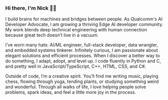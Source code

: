 ### Hi there, I'm Nick 👋🏼

I build brains for machines and bridges between people. As Qualcomm's AI Developer Advocate, I am growing a thriving Edge AI developer community. My work blends deep technical engineering with human connection because great tech doesn’t live in a vacuum.

I’ve worn many hats: AI/ML engineer, full-stack developer, data wrangler, and embedded systems tinkerer. Infinitely curious, I am passionate about elegant solutions and efficient processes. When I discover a better way to do something, I adapt, adopt, and level up. I code fluently in Python and C, and pretty well in JavaScript/TypeScript, C++, HTML, CSS, and C#.

Outside of code, I’m a creative spirit. You’ll find me writing music, playing chess, flowing through yoga, tending plants, or studying something weird and wonderful. Through all walks of life, I love helping people solve problems, spark ideas, and feel a little more joy in the process.

<!-- I am an AI/ML, full stack software, and data engineer with a passion for efficiency, optimization, and organization. I am the AI Developer Advocate at Qualcomm where I am building the Qualcomm AI developer community and supporting ecosystem.

I firmly believe that the best solution to any problem can be found by examining it from many perspectives. I am comfortable working across the stack in Python, Javascript/Typescript, HTML, CSS, C/C++ (including embedded), and C#. I enjoy learning and integrating new languages, tools, and ways of thinking to support optimal solution development. When I encounter solutions better than my best, I make sure to understand and integrate them into my work.

In my time outside of tech, I enjoy making music, practicing yoga, reading, playing chess, gardening, and baking. I am always looking for ways to improve the world around me by sharing my joy for life and accumulated knowledge with everyone I can! -->

<!--
**thatrandomfrenchdude/thatrandomfrenchdude** is a ✨ _special_ ✨ repository because its `README.md` (this file) appears on your GitHub profile.

Here are some ideas to get you started:


- 🌱 I’m currently learning ...
- 👯 I’m looking to collaborate on ...
- 🤔 I’m looking for help with ...
- 💬 Ask me about ...
- 📫 How to reach me: ...
- 😄 Pronouns: ...
- ⚡ Fun fact: ...
-->
